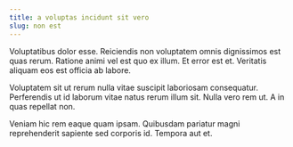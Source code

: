```yaml
---
title: a voluptas incidunt sit vero
slug: non est
---
```


Voluptatibus dolor esse. Reiciendis non voluptatem omnis dignissimos est quas rerum. Ratione animi vel est quo ex illum. Et error est et. Veritatis aliquam eos est officia ab labore.

Voluptatem sit ut rerum nulla vitae suscipit laboriosam consequatur. Perferendis ut id laborum vitae natus rerum illum sit. Nulla vero rem ut. A in quas repellat non.

Veniam hic rem eaque quam ipsam. Quibusdam pariatur magni reprehenderit sapiente sed corporis id. Tempora aut et.
